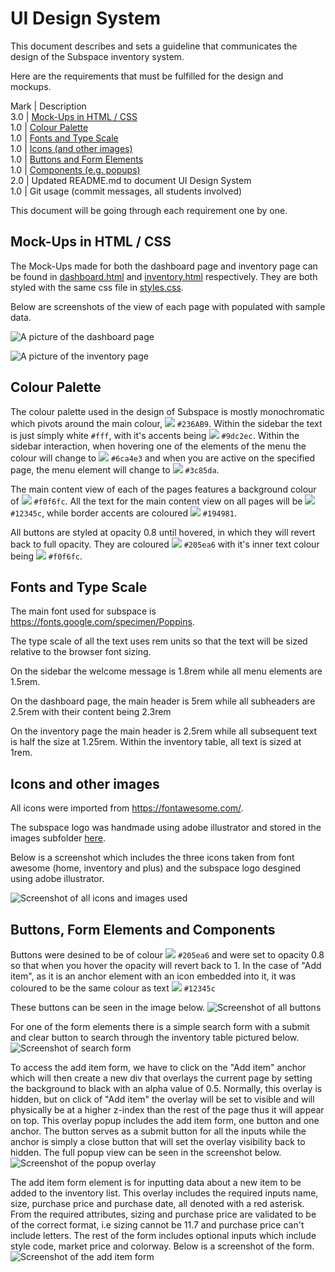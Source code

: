 # UI Design System

This document describes and sets a guideline that communicates the design of the Subspace inventory system.

Here are the requirements that must be fulfilled for the design and mockups.

Mark | Description <br>
3.0  | [Mock-Ups in HTML / CSS](#mock-ups-in-html--css) <br>
1.0  | [Colour Palette](#colour-palette)<br>
1.0  | [Fonts and Type Scale](#fonts-and-type-scale)<br>
1.0  | [Icons (and other images)](#icons-and-other-images)<br>
1.0  | [Buttons and Form Elements](#buttons-form-elements-and-components)<br>
1.0  | [Components (e.g. popups)](#buttons-form-elements-and-components)<br>
2.0  | Updated README.md to document UI Design System<br>
1.0  | Git usage (commit messages, all students involved)<br>


This document will be going through each requirement one by one. 

## Mock-Ups in HTML / CSS

The Mock-Ups made for both the dashboard page and inventory page can be found in [dashboard.html](../dashboard.html) and [inventory.html](../inventory.html) respectively. They are both styled with the same css file in [styles.css](../styles.css).

Below are screenshots of the view of each page with populated with sample data.

![A picture of the dashboard page](../images/Dashboard.PNG)

![A picture of the inventory page](../images/Inventory.PNG)


## Colour Palette

The colour palette used in the design of Subspace is mostly monochromatic which pivots around the main colour, ![](https://via.placeholder.com/15/236AB9/000000?text=+) `#236AB9`. Within the sidebar the text is just simply white `#fff`, with it's accents being ![](https://via.placeholder.com/15/9dc2ec/000000?text=+) `#9dc2ec`. Within the sidebar interaction, when hovering one of the elements of the menu the colour will change to ![](https://via.placeholder.com/15/6ca4e3/000000?text=+) `#6ca4e3` and when you are active on the specified page, the menu element will change to ![](https://via.placeholder.com/15/3c85da/000000?text=+) `#3c85da`.

The main content view of each of the pages features a background colour of ![](https://via.placeholder.com/15/f0f6fc/000000?text=+) `#f0f6fc`. All the text for the main content view on all pages will be ![](https://via.placeholder.com/15/12345c/000000?text=+) `#12345c`, while border accents are coloured ![](https://via.placeholder.com/15/194981/000000?text=+) `#194981`.

All buttons are styled at opacity 0.8 until hovered, in which they will revert back to full opacity. They are coloured ![](https://via.placeholder.com/15/205ea6/000000?text=+) `#205ea6` with it's inner text colour being ![](https://via.placeholder.com/15/f0f6fc/000000?text=+) `#f0f6fc`.

## Fonts and Type Scale

The main font used for subspace is https://fonts.google.com/specimen/Poppins. 

The type scale of all the text uses rem units so that the text will be sized relative to the browser font sizing. 

On the sidebar the welcome message is 1.8rem while all menu elements are 1.5rem.

On the dashboard page, the main header is 5rem while all subheaders are 2.5rem with their content being 2.3rem

On the inventory page the main header is 2.5rem while all subsequent text is half the size at 1.25rem. Within the inventory table, all text is sized at 1rem.

## Icons and other images

All icons were imported from https://fontawesome.com/. 

The subspace logo was handmade using adobe illustrator and stored in the images subfolder [here](../images/logo.png).

Below is a screenshot which includes the three icons taken from font awesome (home, inventory and plus) and the subspace logo desgined using adobe illustrator.

![Screenshot of all icons and images used](../images/allicons.PNG)

## Buttons, Form Elements and Components

Buttons were desined to be of colour ![](https://via.placeholder.com/15/205ea6/000000?text=+) `#205ea6` and were set to opacity 0.8 so that when you hover the opacity will revert back to 1. 
In the case of "Add item", as it is an anchor element with an icon embedded into it, it was coloured to be the same colour as text ![](https://via.placeholder.com/15/12345c/000000?text=+) `#12345c` 

These buttons can be seen in the image below.
![Screenshot of all buttons](../images/buttons.PNG)
  
For one of the form elements there is a simple search form with a submit and clear button to search through the inventory table pictured below.
![Screenshot of search form](../images/Form2.PNG)

To access the add item form, we have to click on the "Add item" anchor which will then create a new div that overlays the current page by setting the background to black with an alpha value of 0.5. Normally, this overlay is hidden, but on click of "Add item" the overlay will be set to visible and will physically be at a higher z-index than the rest of the page thus it will appear on top. This overlay popup includes the add item form, one button and one anchor. The button serves as a submit button for all the inputs while the anchor is simply a close button that will set the overlay visibility back to hidden. The full popup view can be seen in the screenshot below.
![Screenshot of the popup overlay](../images/Popup.PNG)

The add item form element is for inputting data about a new item to be added to the inventory list. This overlay includes the required inputs name, size, purchase price and purchase date, all denoted with a red asterisk. From the required attributes, sizing and purchase price are validated to be of the correct format, i.e sizing cannot be 11.7 and purchase price can't include letters. The rest of the form includes optional inputs which include style code, market price and colorway. Below is a screenshot of the form.
![Screenshot of the add item form](../images/Form1.PNG)

